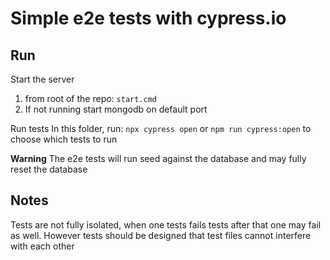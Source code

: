 # Simple e2e tests with cypress.io

## Run

Start the server
1. from root of the repo: `start.cmd`
2. If not running start mongodb on default port

Run tests
In this folder, run: `npx cypress open` or `npm run cypress:open` to choose which tests to run

**Warning** The e2e tests will run seed against the database and may fully reset the database


## Notes

Tests are not fully isolated, when one tests fails tests after that one may fail as well.
However tests should be designed that test files cannot interfere with each other